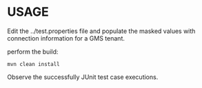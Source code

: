 # USAGE

Edit the ../test.properties file and populate the masked values with connection information for a GMS tenant.


perform the build:

`mvn clean install`

Observe the successfully JUnit test case executions.  



